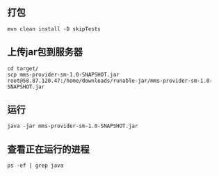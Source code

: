 ## 打包
```
mvn clean install -D skipTests
```

## 上传jar包到服务器
```
cd target/
scp mms-provider-sm-1.0-SNAPSHOT.jar root@58.87.120.47:/home/downloads/runable-jar/mms-provider-sm-1.0-SNAPSHOT.jar
```

## 运行
```
java -jar mms-provider-sm-1.0-SNAPSHOT.jar
```

## 查看正在运行的进程
```
ps -ef | grep java
```
